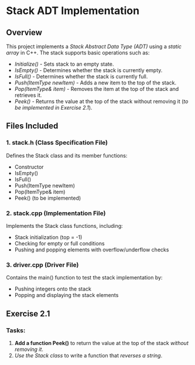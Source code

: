 # Stack ADT Implementation

## Overview
This project implements a *Stack Abstract Data Type (ADT)* using a *static array* in C++. The stack supports basic operations such as:

- *Initialize()* - Sets stack to an empty state.
- *IsEmpty()* - Determines whether the stack is currently empty.
- *IsFull()* - Determines whether the stack is currently full.
- *Push(ItemType newItem)* - Adds a new item to the top of the stack.
- *Pop(ItemType& item)* - Removes the item at the top of the stack and retrieves it.
- *Peek()* - Returns the value at the top of the stack without removing it (*to be implemented in Exercise 2.1*).

## Files Included

### 1. stack.h (Class Specification File)
Defines the Stack class and its member functions:
- Constructor
- IsEmpty()
- IsFull()
- Push(ItemType newItem)
- Pop(ItemType& item)
- Peek() (to be implemented)

### 2. stack.cpp (Implementation File)
Implements the Stack class functions, including:
- Stack initialization (top = -1)
- Checking for empty or full conditions
- Pushing and popping elements with overflow/underflow checks

### 3. driver.cpp (Driver File)
Contains the main() function to test the stack implementation by:
- Pushing integers onto the stack
- Popping and displaying the stack elements

## Exercise 2.1
### Tasks:
1. **Add a function Peek()** to return the value at the top of the stack *without removing it*.
2. *Use the Stack class* to write a function that *reverses a string*.